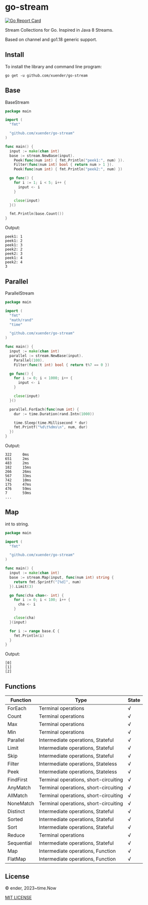 # go-stream

[![Go Report Card](https://goreportcard.com/badge/github.com/xuender/go-stream)](https://goreportcard.com/report/github.com/xuender/go-stream)

Stream Collections for Go. Inspired in Java 8 Streams.

Based on channel and go1.18 generic support.

## Install

To install the library and command line program:

```shell
go get -u github.com/xuender/go-stream
```

## Base

BaseStream

```go
package main

import (
  "fmt"

  "github.com/xuender/go-stream"
)

func main() {
  input := make(chan int)
  base := stream.NewBase(input).
    Peek(func(num int) { fmt.Println("peek1:", num) }).
    Filter(func(num int) bool { return num > 1 }).
    Peek(func(num int) { fmt.Println("peek2:", num) })

  go func() {
    for i := 1; i < 5; i++ {
      input <- i
    }

    close(input)
  }()

  fmt.Println(base.Count())
}
```

Output:

```shell
peek1: 1
peek1: 2
peek1: 3
peek2: 2
peek2: 3
peek1: 4
peek2: 4
3
```

## Parallel

ParallelStream

```go
package main

import (
  "fmt"
  "math/rand"
  "time"

  "github.com/xuender/go-stream"
)

func main() {
  input := make(chan int)
  parallel := stream.NewBase(input).
    Parallel(100).
    Filter(func(t int) bool { return t%7 == 0 })

  go func() {
    for i := 0; i < 1000; i++ {
      input <- i
    }

    close(input)
  }()

  parallel.ForEach(func(num int) {
    dur := time.Duration(rand.Intn(1000))

    time.Sleep(time.Millisecond * dur)
    fmt.Printf("%d\t%dms\n", num, dur)
  })
}
```

Output:

```shell
322     0ms  
651     2ms  
483     2ms  
182     15ms 
266     26ms 
567     33ms 
742     10ms 
175     47ms 
476     59ms 
7       59ms 
...
```

## Map

int to string.

```go
package main

import (
  "fmt"

  "github.com/xuender/go-stream"
)

func main() {
  input := make(chan int)
  base := stream.Map(input, func(num int) string {
    return fmt.Sprintf("[%d]", num)
  }).Limit(3)

  go func(cha chan<- int) {
    for i := 0; i < 100; i++ {
      cha <- i
    }

    close(cha)
  }(input)

  for i := range base.C {
    fmt.Println(i)
  }
}
```

Output:

```shell
[0]
[1]
[2]
```

## Functions

| Function | Type | State |
| - | - | - |
| ForEach | Terminal operations | √ |
| Count | Terminal operations | √ |
| Max | Terminal operations | √ |
| Min | Terminal operations | √ |
| Parallel | Intermediate operations, Stateful | √ |
| Limit | Intermediate operations, Stateful | √ |
| Skip | Intermediate operations, Stateful | √ |
| Filter | Intermediate operations, Stateless | √ |
| Peek | Intermediate operations, Stateless | √ |
| FindFirst | Terminal operations, short-circuiting | √ |
| AnyMatch | Terminal operations, short-circuiting | √ |
| AllMatch | Terminal operations, short-circuiting | √ |
| NoneMatch | Terminal operations, short-circuiting | √ |
| Distinct | Intermediate operations, Stateful | √ |
| Sorted | Intermediate operations, Stateful | √ |
| Sort | Intermediate operations, Stateful | √ |
| Reduce | Terminal operations | √ |
| Sequential | Intermediate operations, Stateful | √ |
| Map | Intermediate operations, Function | √ |
| FlatMap | Intermediate operations, Function | √ |

## License

© ender, 2023~time.Now

[MIT LICENSE](https://github.com/xuender/go-stream/blob/master/LICENSE)
